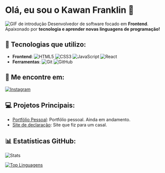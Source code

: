# Olá, eu sou o **Kawan Franklin** 👋

![GIF de introdução](https://media4.giphy.com/media/v1.Y2lkPTc5MGI3NjExMG1wdXFnZHUwNmxsMGZraDVnaG8zZHg3anZvOXAzNTE0cnBhbGpzbyZlcD12MV9pbnRlcm5hbF9naWZfYnlfaWQmY3Q9Zw/vS9OEreb3nVNNjZw6s/giphy.gif)
Desenvolvedor de software focado em **Frontend**.  
Apaixonado por **tecnologia e aprender novas linguagens de programação!**

## 🚀 Tecnologias que utilizo:

- **Frontend**: ![HTML5](https://img.shields.io/badge/HTML5-E34F26?style=flat&logo=html5&logoColor=white) ![CSS3](https://img.shields.io/badge/CSS3-1572B6?style=flat&logo=css3&logoColor=white) ![JavaScript](https://img.shields.io/badge/JavaScript-F7DF1E?style=flat&logo=javascript&logoColor=black) ![React](https://img.shields.io/badge/React-61DAFB?style=flat&logo=react&logoColor=black)
- **Ferramentas**: ![Git](https://img.shields.io/badge/Git-F05032?style=flat&logo=git&logoColor=white) ![GitHub](https://img.shields.io/badge/GitHub-181717?style=flat&logo=github&logoColor=white)

## 🔗 Me encontre em:

[![Instagram](https://img.shields.io/badge/Instagram-E4405F?style=flat&logo=instagram&logoColor=white)](https://instagram.com/kawan.js_)

## 💻 Projetos Principais:

- [Portfólio Pessoal](https://kawanfranklin.web.app): Portfólio pessoal. Ainda em andamento.
- [Site de declaração]([https](https://github.com/DevKawan/SiteDeDeclaracao)]): Site que fiz para um casal.

## 📊 Estatísticas GitHub:

![Stats](https://github-readme-stats.vercel.app/api?username=DevKawan&show_icons=true&theme=dark)

[![Top Linguagens](https://github-readme-stats.vercel.app/api/top-langs/?username=DevKawan&layout=compact&theme=dark)](https://github.com/DevKawan/github-readme-stats)

